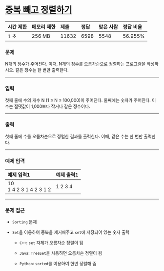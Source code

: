 # [중복 빼고 정렬하기](https://www.acmicpc.net/problem/10867)

<div align = center>

| 시간 제한 | 메모리 제한 | 제출  | 정답 | 맞은 사람 | 정답 비율 |
| :-------- | :---------- | :---- | :--- | :-------- | :-------- |
| 1 초      | 256 MB      | 11632 | 6598 | 5548      | 56.955%   |

</div>

### 문제

N개의 정수가 주어진다. 이때, N개의 정수를 오름차순으로 정렬하는 프로그램을 작성하시오. 같은 정수는 한 번만 출력한다.

---

### 입력

첫째 줄에 수의 개수 N (1 ≤ N ≤ 100,000)이 주어진다. 둘째에는 숫자가 주어진다. 이 수는 절댓값이 1,000보다 작거나 같은 정수이다.

---

### 출력

첫째 줄에 수를 오름차순으로 정렬한 결과를 출력한다. 이때, 같은 수는 한 번만 출력한다.

---

### 예제 입력

| 예제 입력1                 | 예제 출력1 |
| :------------------------- | :--------- |
| 10<br/>1 4 2 3 1 4 2 3 1 2 | 1 2 3 4    |

---

### 문제 접근

  - `Sorting` 문제

  - `Set`을 이용하여 중복을 제거해주고 `set`에 저장되어 있는 숫자 출력

    - `C++`: `set` 자체가 오름차순 정렬이 됨

    - `Java`: `TreeSet`을 사용하면 오름차순 정렬이 됨

    - `Python`: `sorted`를 이용하여 한번 정렬해 줌